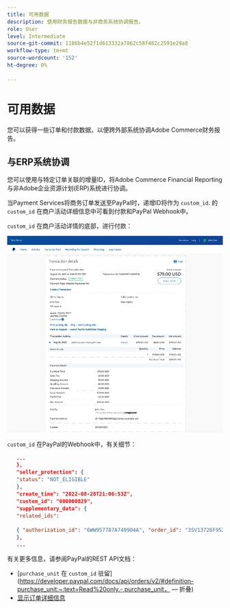 ```yaml
---
title: 可用数据
description: 使用财务报告数据与非商务系统协调报告。
role: User
level: Intermediate
source-git-commit: 1186b4e52f1d613332a7862c58f482c2591e29a8
workflow-type: tm+mt
source-wordcount: '152'
ht-degree: 0%

---
```


# 可用数据

您可以获得一些订单和付款数据，以便跨外部系统协调Adobe Commerce财务报告。

## 与ERP系统协调

您可以使用与特定订单关联的增量ID，将Adobe Commerce Financial Reporting与非Adobe企业资源计划(ERP)系统进行协调。

当Payment Services将商务订单发送至PayPal时，递增ID将作为 `custom_id`. 的 `custom_id` 在商户活动详细信息中可看到付款和PayPal Webhook中。

`custom_id` 在商户活动详情的底部，进行付款：

![`custom_id` 在商户活动详细信息中](assets/merchant-activity.png)

`custom_id` 在PayPal的Webhook中，有关细节：

```json
   ...
   },
   "seller_protection": {
   "status": "NOT_ELIGIBLE"
   },
   "create_time": "2022-08-28T21:06:53Z",
   "custom_id": "000000829",
   "supplementary_data": {
   "related_ids":

   { "authorization_id": "6WW957787A749904A", "order_id": "3SV13726F9525791J" }
   },
   ...
```

有关更多信息，请参阅PayPal的REST API文档：

* [`purchase_unit` 在 `custom_id` 驻留](https://developer.paypal.com/docs/api/orders/v2/#definition-purchase_unit:~:text=Read%20only.-,purchase_unit， — 折叠)
* [显示订单详细信息](https://developer.paypal.com/docs/api/orders/v2/#orders_get)
